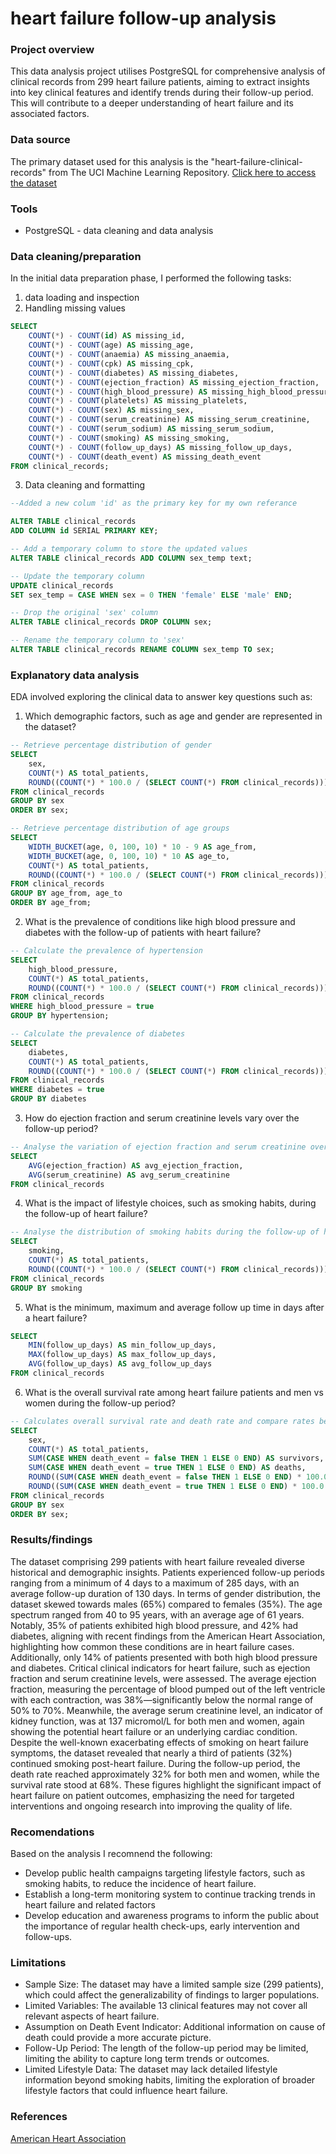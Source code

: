 # heart failure follow-up analysis

### Project overview

This data analysis project utilises PostgreSQL for comprehensive analysis of clinical records from 299 heart failure patients, aiming to extract insights into key clinical features and identify trends during their follow-up period. This will contribute to a deeper understanding of heart failure and its associated factors.

### Data source
The primary dataset used for this analysis is the "heart-failure-clinical-records" from The UCI Machine Learning Repository. [Click here to access the dataset](https://archive.ics.uci.edu/dataset/519/heart+failure+clinical+records)

### Tools

- PostgreSQL - data cleaning and data analysis

### Data cleaning/preparation 

In the initial data preparation phase, I performed the following tasks:
1. data loading and inspection
2. Handling missing values

```sql
SELECT
    COUNT(*) - COUNT(id) AS missing_id,
    COUNT(*) - COUNT(age) AS missing_age,
    COUNT(*) - COUNT(anaemia) AS missing_anaemia,
    COUNT(*) - COUNT(cpk) AS missing_cpk,
    COUNT(*) - COUNT(diabetes) AS missing_diabetes,
    COUNT(*) - COUNT(ejection_fraction) AS missing_ejection_fraction,
    COUNT(*) - COUNT(high_blood_pressure) AS missing_high_blood_pressure,
    COUNT(*) - COUNT(platelets) AS missing_platelets,
    COUNT(*) - COUNT(sex) AS missing_sex,
    COUNT(*) - COUNT(serum_creatinine) AS missing_serum_creatinine,
    COUNT(*) - COUNT(serum_sodium) AS missing_serum_sodium,
    COUNT(*) - COUNT(smoking) AS missing_smoking,
    COUNT(*) - COUNT(follow_up_days) AS missing_follow_up_days,
    COUNT(*) - COUNT(death_event) AS missing_death_event
FROM clinical_records;
```
   
3. Data cleaning and formatting

 ```sql
--Added a new colum 'id' as the primary key for my own referance

ALTER TABLE clinical_records
ADD COLUMN id SERIAL PRIMARY KEY;
```
```sql
-- Add a temporary column to store the updated values
ALTER TABLE clinical_records ADD COLUMN sex_temp text;

-- Update the temporary column
UPDATE clinical_records
SET sex_temp = CASE WHEN sex = 0 THEN 'female' ELSE 'male' END;

-- Drop the original 'sex' column
ALTER TABLE clinical_records DROP COLUMN sex;

-- Rename the temporary column to 'sex'
ALTER TABLE clinical_records RENAME COLUMN sex_temp TO sex;
```

### Explanatory data analysis

EDA involved exploring the clinical data to answer key questions such as:
1. Which demographic factors, such as age and gender are represented in the dataset?

```sql
-- Retrieve percentage distribution of gender
SELECT
    sex,
    COUNT(*) AS total_patients,
    ROUND((COUNT(*) * 100.0 / (SELECT COUNT(*) FROM clinical_records)))::integer AS percentage
FROM clinical_records
GROUP BY sex
ORDER BY sex;
```
```sql
-- Retrieve percentage distribution of age groups
SELECT
    WIDTH_BUCKET(age, 0, 100, 10) * 10 - 9 AS age_from,
    WIDTH_BUCKET(age, 0, 100, 10) * 10 AS age_to,
    COUNT(*) AS total_patients,
    ROUND((COUNT(*) * 100.0 / (SELECT COUNT(*) FROM clinical_records)))::integer AS percentage
FROM clinical_records
GROUP BY age_from, age_to
ORDER BY age_from;
```
   
2. What is the prevalence of conditions like high blood pressure and diabetes with the follow-up of patients with heart failure?

```sql
-- Calculate the prevalence of hypertension 
SELECT
    high_blood_pressure,
    COUNT(*) AS total_patients,
    ROUND((COUNT(*) * 100.0 / (SELECT COUNT(*) FROM clinical_records)))::integer AS prevalence_percentage
FROM clinical_records
WHERE high_blood_pressure = true 
GROUP BY hypertension;
```
```sql
-- Calculate the prevalence of diabetes 
SELECT
    diabetes,
    COUNT(*) AS total_patients,
    ROUND((COUNT(*) * 100.0 / (SELECT COUNT(*) FROM clinical_records)))::integer AS prevalence_percentage
FROM clinical_records
WHERE diabetes = true 
GROUP BY diabetes
```
3. How do ejection fraction and serum creatinine levels vary over the follow-up period?

```sql
-- Analyse the variation of ejection fraction and serum creatinine over the follow-up period
SELECT
    AVG(ejection_fraction) AS avg_ejection_fraction,
    AVG(serum_creatinine) AS avg_serum_creatinine
FROM clinical_records
```

4. What is the impact of lifestyle choices, such as smoking habits, during the follow-up of heart failure?

```sql
-- Analyse the distribution of smoking habits during the follow-up of heart failure
SELECT
    smoking,
    COUNT(*) AS total_patients,
    ROUND((COUNT(*) * 100.0 / (SELECT COUNT(*) FROM clinical_records)))::integer AS smoking_prevalence
FROM clinical_records
GROUP BY smoking
```

5. What is the minimum, maximum and average follow up time in days after a heart failure?

```sql
SELECT
    MIN(follow_up_days) AS min_follow_up_days,
    MAX(follow_up_days) AS max_follow_up_days,
    AVG(follow_up_days) AS avg_follow_up_days
FROM clinical_records
```


6. What is the overall survival rate among heart failure patients and men vs women during the follow-up period?

```sql
-- Calculates overall survival rate and death rate and compare rates between men and women
SELECT
    sex,
    COUNT(*) AS total_patients,
    SUM(CASE WHEN death_event = false THEN 1 ELSE 0 END) AS survivors,
    SUM(CASE WHEN death_event = true THEN 1 ELSE 0 END) AS deaths,
    ROUND((SUM(CASE WHEN death_event = false THEN 1 ELSE 0 END) * 100.0 / COUNT(*)))::integer AS survival_rate,
    ROUND((SUM(CASE WHEN death_event = true THEN 1 ELSE 0 END) * 100.0 / COUNT(*)))::integer AS death_rate
FROM clinical_records
GROUP BY sex
ORDER BY sex;
```

### Results/findings

The dataset comprising 299 patients with heart failure revealed diverse historical and demographic insights. Patients experienced follow-up periods ranging from a minimum of 4 days to a maximum of 285 days, with an average follow-up duration of 130 days.
In terms of gender distribution, the dataset skewed towards males (65%) compared to females (35%). The age spectrum ranged from 40 to 95 years, with an average age of 61 years. Notably, 35% of patients exhibited high blood pressure, and 42% had diabetes, aligning with recent findings from the American Heart Association, highlighting how common these conditions are in heart failure cases. Additionally, only 14% of patients presented with both high blood pressure and diabetes.
Critical clinical indicators for heart failure, such as ejection fraction and serum creatinine levels, were assessed. The average ejection fraction, measuring the percentage of blood pumped out of the left ventricle with each contraction, was 38%—significantly below the normal range of 50% to 70%. Meanwhile, the average serum creatinine level, an indicator of kidney function, was at 137 micromol/L for both men and women, again showing the potential heart failure or an underlying cardiac condition.
Despite the well-known exacerbating effects of smoking on heart failure symptoms, the dataset revealed that nearly a third of patients (32%) continued smoking post-heart failure.
During the follow-up period, the death rate reached approximately 32% for both men and women, while the survival rate stood at 68%. These figures highlight the significant impact of heart failure on patient outcomes, emphasizing the need for targeted interventions and ongoing research into improving the quality of life.


### Recomendations

Based on the analysis I recomnend the following:

- Develop public health campaigns targeting lifestyle factors, such as smoking habits, to reduce the incidence of heart failure.
- Establish a long-term monitoring system to continue tracking trends in heart failure and related factors
- Develop education and awareness programs to inform the public about the importance of regular health check-ups, early intervention and follow-ups.

### Limitations

- Sample Size: The dataset may have a limited sample size (299 patients), which could affect the generalizability of findings to larger populations.
- Limited Variables: The available 13 clinical features may not cover all relevant aspects of heart failure.
- Assumption on Death Event Indicator: Additional information on cause of death could provide a more accurate picture.
- Follow-Up Period: The length of the follow-up period may be limited, limiting the ability to capture long term trends or outcomes.
- Limited Lifestyle Data: The dataset may lack detailed lifestyle information beyond smoking habits, limiting the exploration of broader lifestyle factors that could influence heart failure.

### References

[American Heart Association](https://newsroom.heart.org/news/recent-scientific-studies-offer-insight-into-heart-and-stroke-health)

   
